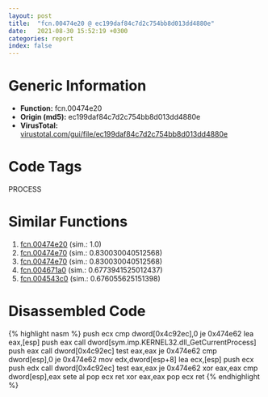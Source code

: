 ```yaml
---
layout: post
title:  "fcn.00474e20 @ ec199daf84c7d2c754bb8d013dd4880e"
date:   2021-08-30 15:52:19 +0300
categories: report
index: false
---
```


# Generic Information
- **Function:** fcn.00474e20
- **Origin (md5):** ec199daf84c7d2c754bb8d013dd4880e
- **VirusTotal:** [virustotal.com/gui/file/ec199daf84c7d2c754bb8d013dd4880e][virustotal_ref]

# Code Tags
<span class="tag" id="PROCESS">PROCESS</span>


# Similar Functions

1. [fcn.00474e20][similar_1_ref] (sim.: 1.0)
2. [fcn.00474e70][similar_2_ref] (sim.: 0.830030040512568)
3. [fcn.00474e70][similar_3_ref] (sim.: 0.830030040512568)
4. [fcn.004671a0][similar_4_ref] (sim.: 0.6773941525012437)
5. [fcn.004543c0][similar_5_ref] (sim.: 0.676055625151398)


# Disassembled Code

{% highlight nasm %}
push ecx
cmp dword[0x4c92ec],0
je 0x474e62
lea eax,[esp]
push eax
call dword[sym.imp.KERNEL32.dll_GetCurrentProcess]
push eax
call dword[0x4c92ec]
test eax,eax
je 0x474e62
cmp dword[esp],0
je 0x474e62
mov edx,dword[esp+8]
lea ecx,[esp]
push ecx
push edx
call dword[0x4c92ec]
test eax,eax
je 0x474e62
xor eax,eax
cmp dword[esp],eax
sete al
pop ecx
ret 
xor eax,eax
pop ecx
ret 
{% endhighlight %}


[similar_1_ref]: /report/fcn.00474e20@4fe6510221c33bf023f6abed461fc13f
[similar_2_ref]: /report/fcn.00474e70@4fe6510221c33bf023f6abed461fc13f
[similar_3_ref]: /report/fcn.00474e70@ec199daf84c7d2c754bb8d013dd4880e
[similar_4_ref]: /report/fcn.004671a0@a9fa810a69d3f4d771518b9f44e2d98d
[similar_5_ref]: /report/fcn.004543c0@a4175bd1311845689d3bca41d1d095ff
[virustotal_ref]: https://www.virustotal.com/gui/file/ec199daf84c7d2c754bb8d013dd4880e